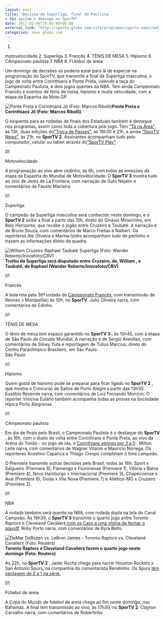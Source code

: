 ```yaml
---
layout: post
title: "Decisão da Superliga, final do Paulista 
e NBA agitam o domingo no SporTV"
date: 2017-05-06T20:05:00+00:00
external_link: "http://sportv.globo.com/site/programas/sportv-news/noticia/2017/05/decisao-da-superliga-final-do-paulista-e-nba-agitam-o-domingo-no-sportv.html"
categories: news globo.com
---
```

1. 
motovelocidade
2. 
Superliga
3. 
Francês
4. 
TÊNIS DE MESA
5. 
Hipismo
6. 
CAmpeonato paulista
7. 
NBA
8. 
FUtebol de areia

Um domingo de decisões só poderia estar para lá de especial na programação do SporTV, que transmite a final da Superliga masculina, o jogo de volta entre Corinthians e Ponte Preta, valendo a taça do Campeonato Paulista, e dois jogos quentes da NBA. Tem ainda Campeonato Francês e eventos de tênis de mesa, hipismo e muita velocidade, com a etapa da Espanha da Moto GP.&nbsp;

 ![Ponte Preta x Corinthians Jô (Foto: Marcos Ribolli)](http://s2.glbimg.com/FKl3dhXubwnb9TbZVKcC-7473Vc=/0x90:1000x612/690x360/s.glbimg.com/es/ge/f/original/2017/04/30/rib4250.jpg "Ponte Preta x Corinthians Jô (Foto: Marcos Ribolli)")**Ponte Preta x Corinthians Jô (Foto: Marcos Ribolli)**

O esquenta para as rodadas de finais dos Estaduais também é destaque nos programas, assim como toda a cobertura pós-jogo. Tem ["Tá na Área"](http://sportv.globo.com/site/programas/ta-na-area/), às 13h, duas edições do["Troca de Passes"](http://sportv.globo.com/site/programas/troca-de-passes/), às 18h30 e 21h, e ainda ["SporTV News"](http://sportv.globo.com/site/programas/sportv-news/), às 21h, no **SporTV 2**. Assinantes acompanham tudo pelo computador, celular ou tablet através do["SporTV Play"](https://globosatplay.globo.com/sportv/ao-vivo/3180373/)

01

Motovelocidade

A programação ao vivo abre cedinho, às 6h, com todas as emoções da etapa da Espanha do Mundial de Motovelocidade. O **SporTV 3** mostra tudo ao vivo de Jerez de La Frontera, com narração de Guto Nejaim e comentários de Fausto Macieira.&nbsp;

01

Superliga

O campeão da Superliga masculina será conhecido neste domingo, e o **SporTV 2** exibe a final a partir das 10h, direto do Ginásio Mineirinho, em Belo Horizonte, que recebe o jogão entre Cruzeiro e Taubaté. A narração é de Bruno Souza, com comentários de Marco Freitas e Nalbert. Os repórteres&nbsp;Ale Oliveira e Marina Izidro acompanham tudo de pertinho e trazem as informações direto da quadra.&nbsp;

 ![William Cruzeiro Raphael Taubaté Superliga (Foto: Wander Roberto/Inovafoto/CBV)](http://s2.glbimg.com/b7SWGzMXvn58bltrrc61wwusUnc=/0x5:1450x825/690x390/s.glbimg.com/es/ge/f/original/2017/05/04/k0o7674.jpg "William Cruzeiro Raphael Taubaté Superliga (Foto: Wander Roberto/Inovafoto/CBV)")**Troféu da Superliga será disputado entre Cruzeiro, de, William , e Taubaté, de Raphael (Wander Roberto/Inovafoto/CBV)**

01

Francês

A bola rola pela 36ª rodada do [Campeonato Francês](http://globoesporte.globo.com/futebol/futebol-internacional/futebol-frances/), com transmissão de Rennes x Montpellier, às 10h, no **SporTV**. Julio Oliveira narra, com comentários de Edinho.&nbsp;

01

TÊNIS DE MESA

O tênis de mesa tem espaço garantido no **SporTV 3** , às 10h45, com a etapa de São Paulo do Circuito Mundial. A narração é de Sergio Arenillas, com comentários de Silney Yuta e reportagem de Tulius Marcius, direto do Centro Paraolímpico Brasileiro, em São Paulo.&nbsp;  
São Paulo

01

Hipismo

Quem gosta de hipismo pode se preparar para ficar ligado no **SporTV 2** , que mostra o Concurso de Saltos de Porto Alegre a partir das 13h30. Eusébio Resende narra, com comentários de Luiz Fernando Monzon. O repórter Vinícius Eulário também acompanha todas as provas na Sociedade Hípica Porto Alegrense.

01

CAmpeonato paulista

Em dia de finais pelo Brasil, o Campeonato Paulista é o destaque do **SporTV** , às 16h, com o duelo de volta entre Corinthians e Ponte Preta, ao vivo da Arena do Timão - no jogo de ida, o&nbsp;[Corinthians venceu por 3 a 0](http://globoesporte.globo.com/sp/campinas-e-regiao/futebol/campeonato-paulista/jogo/30-04-2017/ponte-preta-corinthians/)&nbsp;. Milton Leite narra, com comentários de Wagner Vilaron e Maurício Noriega. Os repórteres Anselmo Caparica e Thiago Crespo completam o time campeão.

O Premiere transmite outras decisões pelo Brasil, todas às 16h: Sport x Salgueiro (Premiere 8), Flamengo x Fluminense (Premiere 1), Vitória x Bahia (Premiere 4), Novo Hamburgo x Internacional (Premiere 3), Chapecoense x Avaí (Premiere 6), Goiás x Vila Nova (Premiere 7) e Atlético-MG x Cruzeiro (Premiere 2).&nbsp;

01

NBA

A rodada também será quente na NBA, com rodada dupla na tela do Canal Campeão. Às 16h30, o **SporTV 3** transmite o quarto jogo entre Toronto Raptors e Cleveland Cavaliers,[com os Cavs a uma vitória de fechar o playoff](http://sportv.globo.com/site/nba/noticia/2017/05/com-mais-um-show-de-lebron-cavs-batem-toronto-e-fazem-3-0-na-serie.html). Roby Porto narra, com comentários de Byra Bello.&nbsp;

 ![DeMar DeRozen vs. LeBron James - Toronto Raptors vs. Cleveland Cavaliers (Foto: Reuters)](http://s2.glbimg.com/eVcGv7cvwCHUOExt1dKGxxw2Y2I=/0x159:2911x1424/690x300/s.glbimg.com/es/ge/f/original/2017/05/05/2017-05-06t002616z_1197247172_nocid_rtrmadp_3_nba-playoffs-cleveland-cavaliers-at-toronto-raptors.jpg "DeMar DeRozen vs. LeBron James - Toronto Raptors vs. Cleveland Cavaliers (Foto: Reuters)")**Toronto Raptors e Cleveland Cavaliers fazem o quarto jogo neste domingo (Foto: Reuters)**

Às 22h, no **SporTV 2** , Jader Rocha chega para narrar Houston Rockets x San Antonio Spurs, na companhia do comentarista Renatinho. Os Spurs [têm vantagem de 2 a 1 na série.](http://sportv.globo.com/site/nba/noticia/2017/05/defesa-funciona-aldridge-desperta-e-spurs-viram-serie-contra-os-rockets.html)

01

FUtebol de areia

A Copa do Mundo de futebol de areia chega ao fim neste domingo, nas Bahamas. A final tem transmissão ao vivo, às 17h30, no **SporTV 2**. Clayton Carvalho narra, com comentários de Robertinho.&nbsp;


